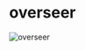
overseer
========

![overseer](https://vignette2.wikia.nocookie.net/starcraft/images/6/62/Overseer_SC2_Head1.gif)

